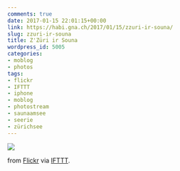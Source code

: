 ```yaml
---
comments: true
date: 2017-01-15 22:01:15+00:00
link: https://habi.gna.ch/2017/01/15/zzuri-ir-souna/
slug: zzuri-ir-souna
title: Z'Züri ir Souna
wordpress_id: 5005
categories:
- moblog
- photos
tags:
- flickr
- IFTTT
- iphone
- moblog
- photostream
- saunaamsee
- seerie
- zürichsee
---
```


![](http://ift.tt/2jzg2zN)  

  

from [Flickr](http://flic.kr/p/RfXSkP) via [IFTTT](http://ift.tt/1c4nCfM).
